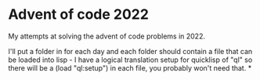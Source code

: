 # Advent of code 2022

My attempts at solving the advent of code problems in 2022.

I'll put a folder in for each day and each folder should contain a file that can be loaded into lisp - I have a logical translation setup for quicklisp of "ql" so there will be a (load "ql:setup") in each file, you probably won't need that.
*
